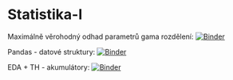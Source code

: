 # Statistika-I
Maximálně věrohodný odhad parametrů gama rozdělení: [![Binder](https://mybinder.org/badge_logo.svg)](https://mybinder.org/v2/gh/ea542/Statistika-I/main?labpath=gamaMLE.ipynb)

Pandas - datové struktury: [![Binder](https://mybinder.org/badge_logo.svg)](https://mybinder.org/v2/gh/ea542/Statistika-I/main?labpath=pd_datove_struktury.ipynb)

 
EDA + TH - akumulátory: [![Binder](https://mybinder.org/badge_logo.svg)](https://mybinder.org/v2/gh/ea542/Statistika-I/main?labpath=EDA_aku%2FEDA_HT_aku.ipynb)

